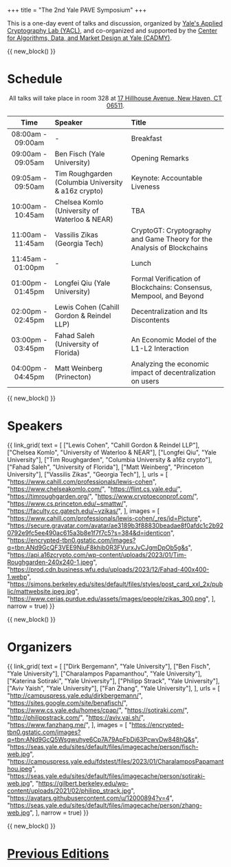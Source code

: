 +++
title = "The 2nd Yale PAVE Symposium"
+++

This is a one-day event of talks and discussion, organized by [Yale's Applied Cryptography Lab (YACL)](https://yacl.cs.yale.edu/), and co-organized and supported by the [Center for Algorithms, Data, and Market Design at Yale (CADMY)](https://cadmy.yale.edu/).


{{ new_block() }}


# Schedule

<center>
All talks will take place in room 328 at <a href="https://www.google.com/maps?q=17+Hillhouse+Avenue,+New+Haven,+CT,+06511,+us">17 Hillhouse Avenue, New Haven, CT 06511</a>.
</center>

| Time              | Speaker                                             | Title                                                                  |
| :---------------: | :-------------------------------------------------- | :--------------------------------------------------------------------- |
| 08:00am - 09:00am | -                                                   | Breakfast                                                              |
| 09:00am - 09:05am | Ben Fisch (Yale University)                         | Opening Remarks                                                        |
| 09:05am - 09:50am | Tim Roughgarden (Columbia University & a16z crypto) | Keynote: Accountable Liveness                                          |
| 10:00am - 10:45am | Chelsea Komlo (University of Waterloo & NEAR)       | TBA                                                                    |
| 11:00am - 11:45am | Vassilis Zikas (Georgia Tech)                       | CryptoGT: Cryptography and Game Theory for the Analysis of Blockchains |
| 11:45am - 01:00pm | -                                                   | Lunch                                                                  |
| 01:00pm - 01:45pm | Longfei Qiu (Yale University)                       | Formal Verification of Blockchains: Consensus, Mempool, and Beyond     |
| 02:00pm - 02:45pm | Lewis Cohen (Cahill Gordon & Reindel LLP)           | Decentralization and Its Discontents                                   |
| 03:00pm - 03:45pm | Fahad Saleh (University of Florida)                 | An Economic Model of the L1-L2 Interaction                             |
| 04:00pm - 04:45pm | Matt Weinberg (Prinecton)                           | Analyzing the economic impact of decentralization on users             |


{{ new_block() }}


# Speakers

{{ link_grid(
    text = [
        ["Lewis Cohen", "Cahill Gordon & Reindel LLP"],
        ["Chelsea Komlo", "University of Waterloo & NEAR"],
        ["Longfei Qiu", "Yale University"],
        ["Tim Roughgarden", "Columbia University & a16z crypto"],
        ["Fahad Saleh", "University of Florida"],
        ["Matt Weinberg", "Princeton University"],
        ["Vassilis Zikas", "Georgia Tech"],
    ],
    urls = [
        "https://www.cahill.com/professionals/lewis-cohen",
        "https://www.chelseakomlo.com/",
        "https://flint.cs.yale.edu/",
        "https://timroughgarden.org/",
        "https://www.cryptoeconprof.com/",
        "https://www.cs.princeton.edu/~smattw/",
        "https://faculty.cc.gatech.edu/~vzikas/",
    ],
    images = [
        "https://www.cahill.com/professionals/lewis-cohen/_res/id=Picture",
        "https://secure.gravatar.com/avatar/ae3189b3f88830beadae8f0afdc1c2b920792e9fc5ee490ac615a3b8e1f7f7c5?s=384&d=identicon",
        "https://encrypted-tbn0.gstatic.com/images?q=tbn:ANd9GcQF3VEE9NiuF8khib0R3FVurxJvCJgmDpOb5g&s",
        "https://api.a16zcrypto.com/wp-content/uploads/2023/01/Tim-Roughgarden-240x240-1.jpeg",
        "https://prod.cdn.business.wfu.edu/uploads/2023/12/Fahad-400x400-1.webp",
        "https://simons.berkeley.edu/sites/default/files/styles/post_card_xxl_2x/public/mattwebsite.jpeg.jpg",
        "https://www.cerias.purdue.edu/assets/images/people/zikas_300.png",
    ],
    narrow = true) }}


{{ new_block() }}


# Organizers

{{ link_grid(
    text = [
        ["Dirk Bergemann", "Yale University"],
        ["Ben Fisch", "Yale University"],
        ["Charalampos Papamanthou", "Yale University"],
        ["Katerina Sotiraki", "Yale University"],
        ["Philipp Strack", "Yale University"],
        ["Aviv Yaish", "Yale University"],
        ["Fan Zhang", "Yale University"],
    ],
    urls = [
        "http://campuspress.yale.edu/dirkbergemann/",
        "https://sites.google.com/site/benafisch/",
        "https://www.cs.yale.edu/homes/cpap/",
        "https://sotiraki.com/",
        "http://philippstrack.com/",
        "https://aviv.yai.sh/",
        "https://www.fanzhang.me/",
    ],
    images = [
        "https://encrypted-tbn0.gstatic.com/images?q=tbn:ANd9GcQ5Wsgwuhye6Cp7A79ApFbDj63PcwvDw848hQ&s",
        "https://seas.yale.edu/sites/default/files/imagecache/person/fisch-web.jpg",
        "https://campuspress.yale.edu/fdstest/files/2023/01/CharalamposPapamanthou.jpeg",
        "https://seas.yale.edu/sites/default/files/imagecache/person/sotiraki-web.jpg",
        "https://gilbert.berkeley.edu/wp-content/uploads/2021/02/philipp_strack.jpg",
        "https://avatars.githubusercontent.com/u/12000894?v=4",
        "https://seas.yale.edu/sites/default/files/imagecache/person/zhang-web.jpg",
    ],
    narrow = true) }}


{{ new_block() }}


# [Previous Editions](./previous)